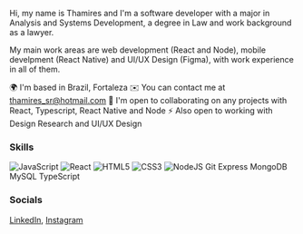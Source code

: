 Hi, my name is Thamires and I'm a software developer with a major in Analysis and Systems Development, a degree in Law and work background as a lawyer.

My main work areas are web development (React and Node), mobile develpment (React Native) and UI/UX Design (Figma), with work experience in all of them.

🌍  I'm based in Brazil, Fortaleza
✉️  You can contact me at thamires_sr@hotmail.com
🤝  I'm open to collaborating on any projects with React, Typescript, React Native and Node
⚡  Also open to working with Design Research and UI/UX Design

### Skills
![JavaScript](https://raw.githubusercontent.com/danielcranney/readme-generator/main/public/icons/skills/javascript-colored.svg) ![React](https://raw.githubusercontent.com/danielcranney/readme-generator/main/public/icons/skills/react-colored.svg) ![HTML5](https://raw.githubusercontent.com/danielcranney/readme-generator/main/public/icons/skills/html5-colored.svg) ![CSS3](https://raw.githubusercontent.com/danielcranney/readme-generator/main/public/icons/skills/css3-colored.svg) ![NodeJS](https://raw.githubusercontent.com/danielcranney/readme-generator/main/public/icons/skills/nodejs-colored.svg)
Git
Express
MongoDB
MySQL
TypeScript

### Socials
[LinkedIn](https://www.linkedin.com/in/thamires-stoppelli-6ab51a175/), [Instagram](https://www.instagram.com/thamistoppelli/)

<!---
ThamiStoppelli/ThamiStoppelli is a ✨ special ✨ repository because its `README.md` (this file) appears on your GitHub profile.
You can click the Preview link to take a look at your changes.
--->
